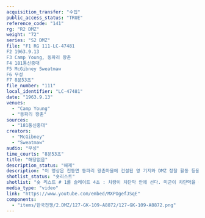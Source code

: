```yaml
---
acquisition_transfer: "수집"
public_access_status: "TRUE"
reference_code: "141"
rg: "R2 DMZ"
weight: "72"
series: "S2 DMZ"
file: "F1 RG 111-LC-47481
F2 1963.9.13
F3 Camp Young, 동파리 왕촌
F4 181통신중대
F5 McGibney Sweatmaw
F6 무성 
F7 8분53초"
file_number: "111"
local_identifier: "LC-47481"
date: "1963.9.13"
venues: 
  - "Camp Young"
  - "동파리 왕촌"
sources: 
  - "181통신중대"
creators: 
  - "McGibney"
  - "Sweatmaw"
audio: "무성"
time_courts: "8분53초"
title: "해당없음"
description_status: "해제"
description: "이 영상은 진동면 동파리 왕촌마을에 건설된 영 기지와 DMZ 정찰 활동 등을 담고 있다. 영 기지는 저어새 구역(동파리 일대)에서 최북단에 위치하고 있었다. 영상에는 군사분계선 표지판 등을 볼 수 있다."
shotlist_status: "숏리스트"
shotlist: "숏 리스트 # 1롤 슬레이트 4초 : 차량이 차단막 안에 선다. 미군이 차단막을 올린다. “경고 당신은 비무장 지대 에 접근하고 있다. 통행금지” 표지판이 클로즈업 되고 있다. # 2롤 슬레이트 1분13초 : 차단막이 올라가자 지프차가 출발한다. 뒤 따르는 다른 차량들이 함께 이동 한다. # 3롤 슬레이트 2분20초 : 비포장도로를 따라 지프차가 올라가다가 선다. 다른 미군들이 하차한다. # 4롤 슬레이트 3분33초 : 미군들이 숲 속으로 행진하고 있다. “군사분계선”이라는 한글과 영어 표지 판이 보인다. # 5롤 슬레이트 4분10초 : “군사분계선”이라는 한글과 영어 표지판이 보인다. 그 사이로 미군들이 지 나가고 있다. 넓은 들판에 군사분계선 표지판과 단선의 철조망이 보인다. # 6롤 슬레이트 5분23초 : 순찰병들이 군사분계선 표지판 근처에서 앉아 경계근무를 서고 있다. 소대 장이 망원경으로 주변을 관찰하고 있다. # 7롤 슬레이트 6분35초 : 주변 산과 초소, 군사분계선 앞에서 교신하는 미군들이 나온다. # 8롤 슬레이트 7분43초 : 군사분계선에서 다시 이동하는 미군 소대원들 모습이 이어진다. (8분15초) “206번째 군사분계선” 표지판이 보인다. (8분31초) “208번째 군사분계선” 표지판이 보인다. "
media_type: "video"
link: "https://www.youtube.com/embed/MXPOgefJSqE"
components: 
  - "items/한국전쟁/2.DMZ/127-GK-109-A8872/127-GK-109-A8872.png"
---
```

